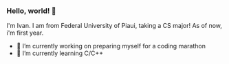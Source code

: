 ### Hello, world! 👋

I'm Ivan. I am from Federal University of Piaui, taking a CS major! As of now, i'm first year.

- 🔭 I’m currently working on preparing myself for a coding marathon
- 🌱 I’m currently learning C/C++

<!--
**IvanGamesBR/IvanGamesBR** is a ✨ _special_ ✨ repository because its `README.md` (this file) appears on your GitHub profile.

Here are some ideas to get you started:

- 🔭 I’m currently working on ...
- 🌱 I’m currently learning ...
- 👯 I’m looking to collaborate on ...
- 🤔 I’m looking for help with ...
- 💬 Ask me about ...
- 📫 How to reach me: ...
- 😄 Pronouns: ...
- ⚡ Fun fact: ...
-->
